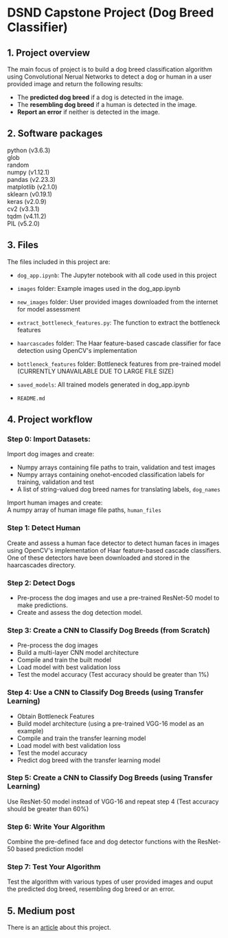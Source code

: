 
# DSND Capstone Project (Dog Breed Classifier)

## 1. Project overview

The main focus of project is to build a dog breed classification algorithm using Convolutional Nerual Networks to detect a dog or human in a user provided image and return the following results:

* The **predicted dog breed** if a dog is detected in the image.
* The **resembling dog breed** if a human is detected in the image.
* **Report an error** if neither is detected in the image.

## 2. Software packages

python (v3.6.3)<br>
glob<br>
random<br>
numpy (v1.12.1)<br>
pandas (v2.23.3)<br>
matplotlib (v2.1.0)<br>
sklearn (v0.19.1)<br>
keras (v2.0.9)<br>
cv2 (v3.3.1)<br>
tqdm (v4.11.2)<br>
PIL (v5.2.0)<br>

## 3. Files

The files included in this project are:

* `dog_app.ipynb`: The Jupyter notebook with all code used in this project


* `images` folder: Example images used in the dog_app.ipynb


* `new_images` folder: User provided images downloaded from the internet for model assessment


* `extract_bottleneck_features.py`: The function to extract the bottleneck features


* `haarcascades` folder: The Haar feature-based cascade classifier for face detection using OpenCV's implementation


* `bottleneck_features` folder: Bottleneck features from pre-trained model (CURRENTLY UNAVAILABLE DUE TO LARGE FILE SIZE)


* `saved_models`: All trained models generated in dog_app.ipynb


*  `README.md`

## 4. Project workflow

### **Step 0: Import Datasets:**
Import dog images and create:
* Numpy arrays containing file paths to train, validation and test images
* Numpy arrays containing onehot-encoded classification labels for training, validation and test 
* A list of string-valued dog breed names for translating labels, `dog_names`

Import human images and create: <br>
A numpy array of human image file paths, `human_files`

### **Step 1: Detect Human**
Create and assess a human face detector to detect human faces in images using OpenCV's implementation of Haar feature-based cascade classifiers. One of these detectors have been downloaded and stored in the haarcascades directory.

### **Step 2: Detect Dogs** 
* Pre-process the dog images and use a pre-trained ResNet-50 model to make predictions. 
* Create and assess the dog detection model.


### **Step 3: Create a CNN to Classify Dog Breeds (from Scratch)**
* Pre-process the dog images
* Build a multi-layer CNN model architecture
* Compile and train the built model
* Load model with best validation loss 
* Test the model accuracy (Test accuracy should be greater than 1%)

### **Step 4: Use a CNN to Classify Dog Breeds (using Transfer Learning)**
* Obtain Bottleneck Features
* Build model architecture (using a pre-trained VGG-16 model as an example)
* Compile and train the transfer learning model
* Load model with best validation loss 
* Test the model accuracy
* Predict dog breed with the transfer learning model

### **Step 5: Create a CNN to Classify Dog Breeds (using Transfer Learning)**
Use ResNet-50 model instead of VGG-16 and repeat step 4 (Test accuracy should be greater than 60%)

### **Step 6: Write Your Algorithm**
Combine the pre-defined face and dog detector functions with the ResNet-50 based prediction model

### **Step 7: Test Your Algorithm**
Test the algorithm with various types of user provided images and ouput the predicted dog breed, resembling dog breed or an error.

## 5. Medium post
There is an [article](https://medium.com/@yolanda091107/image-classifier-101-a-dog-breed-example-cd96a1038a52) about this project.
